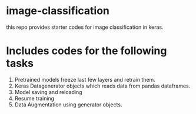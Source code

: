 # image-classification
this repo provides starter codes for image classification in keras. 

# Includes codes for the following tasks
1. Pretrained models freeze last few layers and retrain them.
2. Keras Datagenerator objects which reads data from pandas dataframes.
3. Model saving and reloading
4. Resume training
5. Data Augmentation using generator objects.
